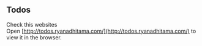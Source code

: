 ## Todos

Check this websites<br />
Open [http://todos.ryanadhitama.com/](http://todos.ryanadhitama.com/) to view it in the browser.